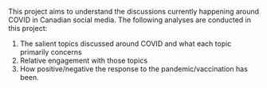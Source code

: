 This project aims to understand the discussions currently happening around COVID in Canadian social media. 
The following analyses are conducted in this project:
1. The salient topics discussed around COVID and what each topic primarily concerns
2. Relative engagement with those topics
3. How positive/negative the response to the pandemic/vaccination has been.
